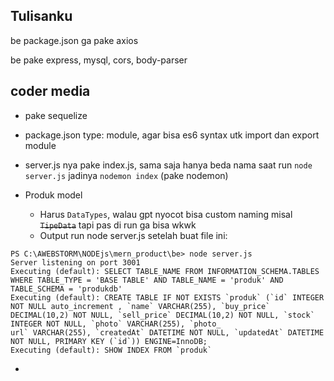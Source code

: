 ## Tulisanku

be package.json ga pake axios

be pake express, mysql, cors, body-parser

## coder media

- pake sequelize
- package.json type: module, agar bisa es6 syntax utk import dan export module
- server.js nya pake index.js, sama saja hanya beda nama saat run `node server.js` jadinya `nodemon index` (pake nodemon)
- Produk model

  - Harus `DataTypes`, walau gpt nyocot bisa custom naming misal ~~`TipeData`~~ tapi pas di run ga bisa wkwk
  - Output run node server.js setelah buat file ini:
~~~
PS C:\AWEBSTORM\NODEjs\mern_product\be> node server.js
Server listening on port 3001
Executing (default): SELECT TABLE_NAME FROM INFORMATION_SCHEMA.TABLES WHERE TABLE_TYPE = 'BASE TABLE' AND TABLE_NAME = 'produk' AND TABLE_SCHEMA = 'produkdb'
Executing (default): CREATE TABLE IF NOT EXISTS `produk` (`id` INTEGER NOT NULL auto_increment , `name` VARCHAR(255), `buy_price` DECIMAL(10,2) NOT NULL, `sell_price` DECIMAL(10,2) NOT NULL, `stock` INTEGER NOT NULL, `photo` VARCHAR(255), `photo_
url` VARCHAR(255), `createdAt` DATETIME NOT NULL, `updatedAt` DATETIME NOT NULL, PRIMARY KEY (`id`)) ENGINE=InnoDB;
Executing (default): SHOW INDEX FROM `produk`
~~~
- 
